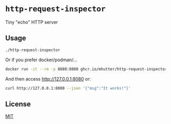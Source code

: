 # `http-request-inspector`

Tiny "echo" HTTP server

## Usage

```sh
./http-request-inspector
```
Or if you prefer docker/podman/...

```sh
docker run -it --rm -p 8080:8080 ghcr.io/mhutter/http-request-inspector:latest
```

And then access http://127.0.0.1:8080 or:

```sh
curl http://127.0.0.1:8080 --json '{"msg":"It works!"}'
```

## License

[MIT](LICENSE)
